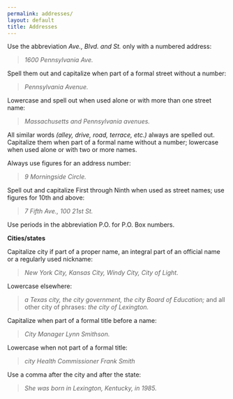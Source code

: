 ```yaml
---
permalink: addresses/
layout: default
title: Addresses
---
```


Use the abbreviation _Ave., Blvd. and St._ only with a numbered address: 
> _1600 Pennsylvania Ave._ 

Spell them out and capitalize when part of a formal street without a number: 
> _Pennsylvania Avenue._

Lowercase and spell out when used alone or with more than one street name: 
> _Massachusetts and Pennsylvania avenues._

All similar words _(alley, drive, road, terrace, etc.)_ always are spelled out. Capitalize them when part of a formal name without a number; lowercase when used alone or with two or more names.

Always use figures for an address number: 
> _9 Morningside Circle._

Spell out and capitalize First through Ninth when used as street names; use figures for 10th and above: 
> _7 Fifth Ave., 100 21st St._

Use periods in the abbreviation P.O. for P.O. Box numbers.


__Cities/states__

Capitalize city if part of a proper name, an integral part of an official name or a regularly used nickname: 
> _New York City, Kansas City, Windy City, City of Light._

Lowercase elsewhere: 
> _a Texas city, the city government, the city Board of Education;_ and all other city of phrases: _the city of Lexington._

Capitalize when part of a formal title before a name: 
>_City Manager Lynn Smithson._

Lowercase when not part of a formal title: 
> _city Health Commissioner Frank Smith_

Use a comma after the city and after the state: 
> _She was born in Lexington, Kentucky, in 1985._
